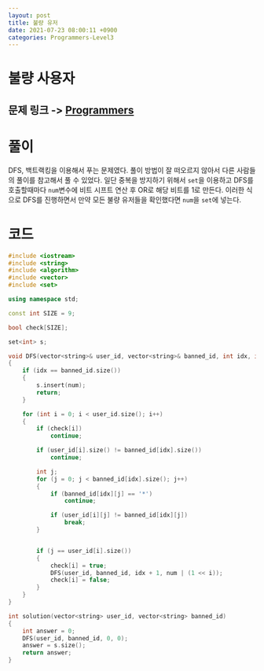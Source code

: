 ```yaml
---
layout: post
title: 불량 유저
date: 2021-07-23 08:00:11 +0900
categories: Programmers-Level3
---
```


# 불량 사용자
## 문제 링크 -> [Programmers](https://programmers.co.kr/learn/courses/30/lessons/64064)

# 풀이
DFS, 백트랙킹을 이용해서 푸는 문제였다. 풀이 방법이 잘 떠오르지 않아서 다른 사람들의 풀이를 참고해서 풀 수 있었다. 일단 중복을 방지하기 위해서 `set`을 이용하고 DFS를 호출할때마다 `num`변수에 비트 시프트 연산 후 OR로 해당 비트를 1로 만든다. 이러한 식으로 DFS를 진행하면서 만약 모든 불량 유저들을 확인했다면 `num`을 `set`에 넣는다.

# 코드
```c++
#include <iostream>
#include <string>
#include <algorithm>
#include <vector>
#include <set>

using namespace std;

const int SIZE = 9;

bool check[SIZE];

set<int> s;

void DFS(vector<string>& user_id, vector<string>& banned_id, int idx, int num)
{
	if (idx == banned_id.size())
	{
		s.insert(num);
		return;
	}

	for (int i = 0; i < user_id.size(); i++)
	{
		if (check[i])
			continue;

		if (user_id[i].size() != banned_id[idx].size())
			continue;

		int j;
		for (j = 0; j < banned_id[idx].size(); j++)
		{
			if (banned_id[idx][j] == '*')
				continue;

			if (user_id[i][j] != banned_id[idx][j])
				break;
		}


		if (j == user_id[i].size())
		{
			check[i] = true;
			DFS(user_id, banned_id, idx + 1, num | (1 << i));
			check[i] = false;
		}
	}
}

int solution(vector<string> user_id, vector<string> banned_id)
{
	int answer = 0;
	DFS(user_id, banned_id, 0, 0);
	answer = s.size();
	return answer;
}
```